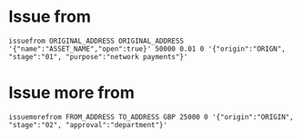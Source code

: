 # Issue from
`issuefrom ORIGINAL_ADDRESS ORIGINAL_ADDRESS '{"name":"ASSET_NAME","open":true}' 50000 0.01 0 '{"origin":"ORIGN", "stage":"01", "purpose":"network payments"}'`

# Issue more from
`issuemorefrom FROM_ADDRESS TO_ADDRESS GBP 25000 0 '{"origin":"ORIGIN", "stage":"02", "approval":"department"}'`